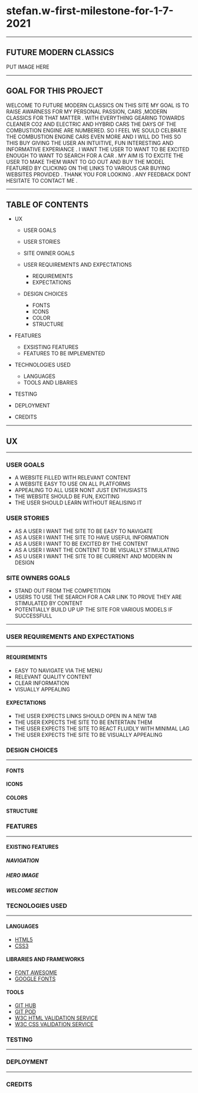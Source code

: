 # stefan.w-first-milestone-for-1-7-2021
***
## FUTURE MODERN CLASSICS
PUT IMAGE HERE
***

## GOAL FOR THIS PROJECT
WELCOME TO FUTURE MODERN CLASSICS ON THIS SITE MY GOAL IS TO RAISE AWARNESS FOR MY PERSONAL PASSION, CARS ,MODERN CLASSICS FOR THAT MATTER .
WITH EVERYTHING GEARING TOWARDS CLEANER CO2 AND ELECTRIC AND HYBRID CARS THE DAYS OF THE COMBUSTION ENGINE ARE NUMBERED.
SO I FEEL WE SOULD CELBRATE THE COMBUSTION ENGINE CARS EVEN MORE AND I WILL DO THIS SO THIS BUY GIVING THE USER AN INTUITIVE, FUN INTERESTING AND INFORMATIVE EXPERIANCE .
I WANT THE USER TO WANT TO BE EXCITED ENOUGH TO WANT TO SEARCH FOR A CAR .
MY AIM IS TO EXCITE THE USER TO MAKE THEM WANT TO GO OUT AND BUY THE MODEL FEATURED BY CLICKING ON THE LINKS TO VARIOUS CAR BUYING WEBSITES PROVIDED .
THANK YOU FOR LOOKING . ANY FEEDBACK DONT HESITATE TO CONTACT ME .
***



## TABLE OF CONTENTS
* UX 
    * USER GOALS
    
    * USER STORIES
   
    * SITE OWNER GOALS
    
    * USER REQUIREMENTS AND EXPECTATIONS
      * REQUIREMENTS 
      * EXPECTATIONS
        
    * DESIGN CHOICES
      * FONTS
      * ICONS
      * COLOR
      * STRUCTURE
     
* FEATURES
    * EXSISTING FEATURES
    * FEATURES TO BE IMPLEMENTED
* TECHNOLOGIES USED
    * LANGUAGES
    * TOOLS AND LIBARIES
* TESTING
* DEPLOYMENT
* CREDITS
***
## UX
***
### USER GOALS
* A WEBSITE FILLED WITH RELEVANT CONTENT
* A WEBSITE EASY TO USE ON ALL PLATFORMS
* APPEALING TO ALL USER NONT JUST ENTHUSIASTS
* THE WEBSITE SHOULD BE FUN, EXCITING
* THE USER SHOULD LEARN WITHOUT REALISING IT 

### USER STORIES
* AS A USER I WANT THE SITE TO BE EASY TO NAVIGATE
* AS A USER I WANT THE SITE TO HAVE USEFUL INFORMATION
* AS A USER I WANT TO BE EXCITED BY THE CONTENT
* AS A USER I WANT THE CONTENT TO BE VISUALLY STIMULATING
* AS U USER I WANT THE SITE TO BE CURRENT AND MODERN IN DESIGN

### SITE OWNERS GOALS
* STAND OUT FROM THE COMPETITION
* USERS TO USE THE SEARCH FOR A CAR LINK TO PROVE THEY ARE STIMULATED BY CONTENT
* POTENTIALLY BUILD UP UP THE SITE FOR VARIOUS MODELS IF SUCCESSFULL
***

### USER REQUIREMENTS AND EXPECTATIONS
***
#### REQUIREMENTS
* EASY TO NAVIGATE VIA THE MENU
* RELEVANT QUALITY CONTENT
* CLEAR INFORMATION 
* VISUALLY APPEALING 
#### EXPECTATIONS
* THE USER EXPECTS LINKS SHOULD OPEN IN A NEW TAB
* THE USER EXPECTS THE SITE TO BE ENTERTAIN THEM
* THE USER EXPECTS THE SITE TO REACT FLUIDLY WITH MINIMAL LAG
* THE USER EXPECTS THE SITE TO BE VISUALLY APPEALING
### DESIGN CHOICES
***
#### FONTS
#### ICONS
#### COLORS
#### STRUCTURE

### FEATURES
***
#### EXISTING FEATURES
##### NAVIGATION
##### HERO IMAGE
##### WELCOME SECTION
#####

### TECNOLOGIES USED
***
#### LANGUAGES
* [HTML5](https://en.wikipedia.org/wiki/HTML5)
* [CSS3](https://en.wikipedia.org/wiki/CSS)
#### LIBRARIES AND FRAMEWORKS
* [FONT AWESOME](https://fontawesome.com/)
* [GOOGLE FONTS](https://fonts.google.com/)
#### TOOLS
* [GIT HUB](https://github.com/)
* [GIT POD](https://www.gitpod.io/docs/configure/)
* [W3C HTML VALIDATION SERVICE](https://validator.w3.org/)
* [W3C CSS VALIDATION SERVICE](https://jigsaw.w3.org/css-validator/)
### TESTING 
***
### DEPLOYMENT
***

### CREDITS





